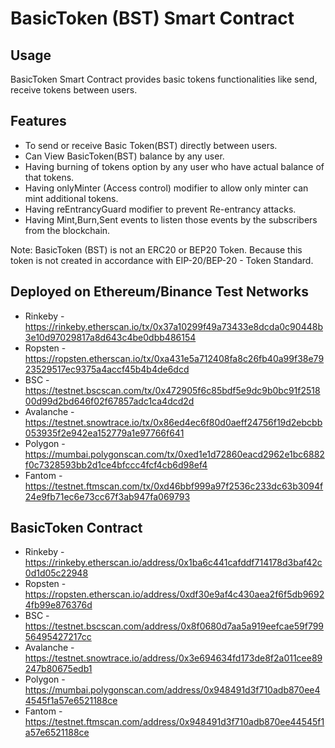 # BasicToken (BST) Smart Contract

## Usage
BasicToken Smart Contract provides basic tokens functionalities like send, receive tokens between users.

## Features

- To send or receive Basic Token(BST) directly between users.
- Can View BasicToken(BST) balance by any user.
- Having burning of tokens option by any user who have actual balance of that tokens.
- Having onlyMinter (Access control) modifier to allow only minter can mint additional tokens.
- Having reEntrancyGuard modifier to prevent Re-entrancy attacks.
- Having Mint,Burn,Sent events to listen those events by the subscribers from the blockchain.

Note: BasicToken (BST) is not an ERC20 or BEP20 Token. Because this token is not created in accordance with EIP-20/BEP-20 - Token Standard.

## Deployed on Ethereum/Binance Test Networks
- Rinkeby - https://rinkeby.etherscan.io/tx/0x37a10299f49a73433e8dcda0c90448b3e10d97029817a8d643c4be0dbb486154
- Ropsten - https://ropsten.etherscan.io/tx/0xa431e5a712408fa8c26fb40a99f38e7923529517ec9375a4accf45b4b4de6dcd
- BSC - https://testnet.bscscan.com/tx/0x472905f6c85bdf5e9dc9b0bc91f251800d99d2bd646f02f67857adc1ca4dcd2d
- Avalanche - https://testnet.snowtrace.io/tx/0x86ed4ec6f80d0aeff24756f19d2ebcbb053935f2e942ea152779a1e97766f641
- Polygon - https://mumbai.polygonscan.com/tx/0xed1e1d72860eacd2962e1bc6882f0c7328593bb2d1ce4bfccc4fcf4cb6d98ef4
- Fantom - https://testnet.ftmscan.com/tx/0xd46bbf999a97f2536c233dc63b3094f24e9fb71ec6e73cc67f3ab947fa069793

## BasicToken Contract
- Rinkeby - https://rinkeby.etherscan.io/address/0x1ba6c441cafddf714178d3baf42c0d1d05c22948
- Ropsten - https://ropsten.etherscan.io/address/0xdf30e9af4c430aea2f6f5db96924fb99e876376d
- BSC - https://testnet.bscscan.com/address/0x8f0680d7aa5a919eefcae59f79956495427217cc
- Avalanche - https://testnet.snowtrace.io/address/0x3e694634fd173de8f2a011cee89247b80675edb1
- Polygon - https://mumbai.polygonscan.com/address/0x948491d3f710adb870ee44545f1a57e6521188ce
- Fantom - https://testnet.ftmscan.com/address/0x948491d3f710adb870ee44545f1a57e6521188ce
